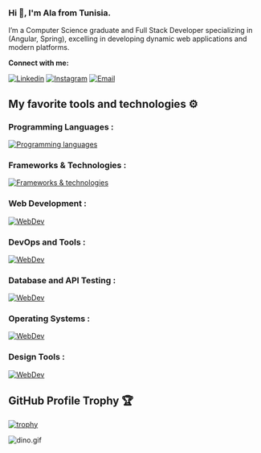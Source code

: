 ### Hi 👋, I'm Ala from Tunisia.

I’m a Computer Science graduate and Full Stack Developer specializing in (Angular, Spring), excelling in developing dynamic web applications and modern platforms.

**Connect with me:**

[![Linkedin](https://img.shields.io/badge/Linkedin-%230175C2.svg?style=for-the-badge&logo=Linkedin&logoColor=white)](https://www.linkedin.com/in/aydi-ala/)
[![Instagram](https://img.shields.io/badge/Instagram-%23000000.svg?style=for-the-badge&logo=Instagram&logoColor=white)](https://www.instagram.com/aydi__ala/)
[![Email](https://img.shields.io/badge/Email-%23D14836.svg?style=for-the-badge&logo=Gmail&logoColor=white)](mailto:contact.aydiala@gmail.com)

## My favorite tools and technologies ⚙️
<h3>Programming Languages :</h3>

[![Programming languages](https://skillicons.dev/icons?i=java,python,js,ts)](https://skillicons.dev)

<h3>Frameworks & Technologies :</h3>

[![Frameworks & technologies](https://skillicons.dev/icons?i=spring,nodejs,angular,react)](https://skillicons.dev)

<h3>Web Development :</h3>

[![WebDev](https://skillicons.dev/icons?i=html,css,bootstrap,tailwind)](https://skillicons.dev)

<h3>DevOps and Tools :</h3>

[![WebDev](https://skillicons.dev/icons?i=nginx,github,docker,swagger)](https://skillicons.dev)

<h3>Database and API Testing :</h3>

[![WebDev](https://skillicons.dev/icons?i=mysql,postman)](https://skillicons.dev)

<h3>Operating Systems :</h3>

[![WebDev](https://skillicons.dev/icons?i=windows,linux)](https://skillicons.dev)

<h3>Design Tools :</h3>

[![WebDev](https://skillicons.dev/icons?i=figma,ps,p)](https://skillicons.dev)







## GitHub Profile Trophy 🏆

[![trophy](https://github-profile-trophy.vercel.app/?username=ferjaboss&row=1&margin-w=40)](https://github.com/ryo-ma/github-profile-trophy)

<img data-target="animated-image.replacedImage" alt="dino.gif" class="AnimatedImagePlayer-animatedImage" src="https://github.com/saadeghi/saadeghi/raw/master/dino.gif" style="display: block; opacity: 1;">
</div>
